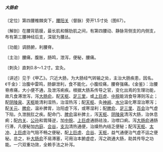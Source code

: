 ##### 大肠俞

〔定位〕第四腰椎棘突下，[腰阳关](https://www.gmzyjc.com/read/zjs/zjs3.2.2-0.0.1.3.3.md)（督脉）旁开1.5寸处（图67）。

〔解剖〕在腰背筋膜，最长肌和髂肋肌之间，有第四腰动、静脉背侧支的内侧支，布有第三腰神经后支，深层为腰丛。

〔功能〕调肠腑，利腰脊。

〔主治〕腰痛，腹胀，肠鸣，泄泻，便秘，腰痛。

〔刺灸〕直刺0.8〜1.2寸。宜灸。

〔讲述〕见于《甲乙》。穴近大肠，为大肠经气转输之处，主治大肠疾患，因名。《千金》：治腹中雷鸣，肠僻泄利，食不能化，小腹绞痛，腰脊强痛。《金鉴》：治腰脊疼痛，大小便不通，及泄泻痢疾。根据大肠系传导之官，变化出焉的生理功能，故凡食滞泄泻，泻[大肠俞](https://www.gmzyjc.com/read/zjs/zjs3.1.7-8-0.0.1.3.25.md)，配[天枢](https://www.gmzyjc.com/read/zjs/zjs3.1.1-3-0.1.3.3.25.md)、[足三里](https://www.gmzyjc.com/read/zjs/zjs3.1.1-3-0.1.3.3.36.md)，或[上巨虚](https://www.gmzyjc.com/read/zjs/zjs3.1.1-3-0.1.3.3.37.md)、[中脘](https://www.gmzyjc.com/read/zjs/zjs3.2.1-0.1.1.3.11.md)能消食导滞则泻止；配[阴陵泉](https://www.gmzyjc.com/read/zjs/zjs3.1.4-6-0.0.1.3.9.md)、[天枢](https://www.gmzyjc.com/read/zjs/zjs3.1.1-3-0.1.3.3.25.md)能清利湿热，治湿热泻；配[天枢](https://www.gmzyjc.com/read/zjs/zjs3.1.1-3-0.1.3.3.25.md)、灸[神阙](https://www.gmzyjc.com/read/zjs/zjs3.2.1-0.1.1.3.7.md)、[水分](https://www.gmzyjc.com/read/zjs/zjs3.2.1-0.1.1.3.8.md)温化寒湿治寒泻；配[关元](https://www.gmzyjc.com/read/zjs/zjs3.2.1-0.1.1.3.4.md)、[脾俞](https://www.gmzyjc.com/read/zjs/zjs3.1.7-8-0.0.1.3.20.md)，温补脾胃，治阳虚下泻，或寒湿利；配[脾俞](https://www.gmzyjc.com/read/zjs/zjs3.1.7-8-0.0.1.3.20.md)、[足三里](https://www.gmzyjc.com/read/zjs/zjs3.1.1-3-0.1.3.3.36.md)、[百会](https://www.gmzyjc.com/read/zjs/zjs3.2.2-0.0.1.3.20.md)治气虚下陷，久泄脱肛之疾。配命门、[脾俞](https://www.gmzyjc.com/read/zjs/zjs3.1.7-8-0.0.1.3.20.md)温补脾土，泻[天枢](https://www.gmzyjc.com/read/zjs/zjs3.1.1-3-0.1.3.3.25.md)、[阴陵泉](https://www.gmzyjc.com/read/zjs/zjs3.1.4-6-0.0.1.3.9.md)清泻大肠，治休息痢；配[内关](https://www.gmzyjc.com/read/zjs/zjs3.1.9-12-0.0.1.3.6.md)、[公孙](https://www.gmzyjc.com/read/zjs/zjs3.1.4-6-0.0.1.3.4.md)和胃降逆，加[中脘](https://www.gmzyjc.com/read/zjs/zjs3.2.1-0.1.1.3.11.md)、[上巨虚](https://www.gmzyjc.com/read/zjs/zjs3.1.1-3-0.1.3.3.37.md)通肠祛浊，治噤口痢。泻[大肠俞](https://www.gmzyjc.com/read/zjs/zjs3.1.7-8-0.0.1.3.25.md)通肠行滞，凡便秘加[内庭](https://www.gmzyjc.com/read/zjs/zjs3.1.1-3-0.1.3.3.44.md)、[合谷](https://www.gmzyjc.com/read/zjs/zjs3.1.1-3-0.1.2.3.4.md)，[支沟](https://www.gmzyjc.com/read/zjs/zjs3.1.9-12-0.0.2.3.6.md)清热通便，治燥热內结乏便秘；配泻[天枢](https://www.gmzyjc.com/read/zjs/zjs3.1.1-3-0.1.3.3.25.md)、[太冲](https://www.gmzyjc.com/read/zjs/zjs3.1.9-12-0.0.4.3.3.md)、[上巨虚](https://www.gmzyjc.com/read/zjs/zjs3.1.1-3-0.1.3.3.37.md)治气阻不畅之便秘，配[上巨虚](https://www.gmzyjc.com/read/zjs/zjs3.1.1-3-0.1.3.3.37.md)、[合谷](https://www.gmzyjc.com/read/zjs/zjs3.1.1-3-0.1.2.3.4.md)、[天枢](https://www.gmzyjc.com/read/zjs/zjs3.1.1-3-0.1.3.3.25.md)，益气通便治气虚不运之便秘。总之，补[大肠俞](https://www.gmzyjc.com/read/zjs/zjs3.1.7-8-0.0.1.3.25.md)不易滞塞，可用治本腑虚症，泻之疏通大肠，助其传导之功能。一穴双重功效，全赖手法之补泻。